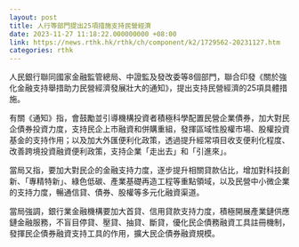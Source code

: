 ```yaml
---
layout: post
title: 人行等部門提出25項措施支持民營經濟
date: 2023-11-27 11:18:22.000000000 +08:00
link: https://news.rthk.hk/rthk/ch/component/k2/1729562-20231127.htm
categories: rthk
---
```


人民銀行聯同國家金融監管總局、中證監及發改委等8個部門，聯合印發《關於強化金融支持舉措助力民營經濟發展壯大的通知》，提出支持民營經濟的25項具體措施。

有關《通知》指，會鼓勵並引導機構投資者積極科學配置民營企業債券，加大對民企債券投資力度，支持民企上市融資和併購重組，發揮區域性股權市場、股權投資基金的支持作用；以及加大外匯便利化政策，透過提升經常項目收支便利化程度、改善跨境投資融資便利政策，支持企業「走出去」和「引進來」。

當局又指，要加大對民企的金融支持力度，逐步提升相關貸款佔比，增加對科技創新、「專精特新」、綠色低碳、產業基礎再造工程等重點領域，以及民營中小微企業的支持力度，暢通信貸、債券、股權等多元化融資渠道。

當局強調，銀行業金融機構要加大首貸、信用貸款支持力度，積極開展產業鏈供應鏈金融服務，不盲目停貸、壓貸、抽貸、斷貸，優化民企債務融資工具註冊機制，發揮民企債券融資支持工具​​的作用，擴大民企債券融資規模。
